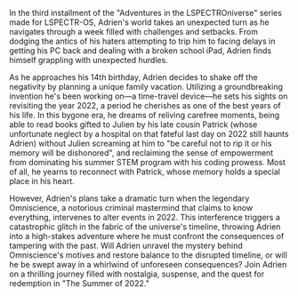 In the third installment of the "Adventures in the LSPECTROniverse" series made for LSPECTR-OS, Adrien's world takes an unexpected turn as he navigates through a week filled with challenges and setbacks. From dodging the antics of his haters attempting to trip him to facing delays in getting his PC back and dealing with a broken school iPad, Adrien finds himself grappling with unexpected hurdles.

As he approaches his 14th birthday, Adrien decides to shake off the negativity by planning a unique family vacation. Utilizing a groundbreaking invention he's been working on—a time-travel device—he sets his sights on revisiting the year 2022, a period he cherishes as one of the best years of his life. In this bygone era, he dreams of reliving carefree moments, being able to read books gifted to Julien by his late cousin Patrick (whose unfortunate neglect by a hospital on that fateful last day on 2022 still haunts Adrien) without Julien screaming at him to "be careful not to rip it or his memory will be dishonored", and reclaiming the sense of empowerment from dominating his summer STEM program with his coding prowess. Most of all, he yearns to reconnect with Patrick, whose memory holds a special place in his heart.

However, Adrien's plans take a dramatic turn when the legendary Omniscience, a notorious criminal mastermind that claims to know everything, intervenes to alter events in 2022. This interference triggers a catastrophic glitch in the fabric of the universe's timeline, throwing Adrien into a high-stakes adventure where he must confront the consequences of tampering with the past. Will Adrien unravel the mystery behind Omniscience's motives and restore balance to the disrupted timeline, or will he be swept away in a whirlwind of unforeseen consequences? Join Adrien on a thrilling journey filled with nostalgia, suspense, and the quest for redemption in "The Summer of 2022."
